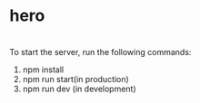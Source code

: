 # hero

#
To start the server, run the following commands:
1. npm install
2. npm run start(in production)
3. npm run dev (in development)
